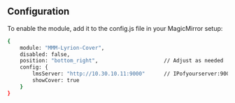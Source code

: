 ## Configuration

To enable the module, add it to the config.js file in your MagicMirror setup:

```bash
{
    module: "MMM-Lyrion-Cover",
    disabled: false,
    position: "bottom_right",                     // Adjust as needed
    config: {
        lmsServer: "http://10.30.10.11:9000"      // IPofyourserver:9000
        showCover: true
    }
}
```
